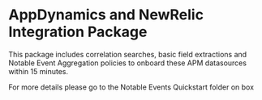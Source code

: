 # AppDynamics and NewRelic Integration Package
This package includes correlation searches, basic field extractions and Notable Event Aggregation policies to onboard these APM datasources within 15 minutes.

For more details please go to the Notable Events Quickstart folder on box
